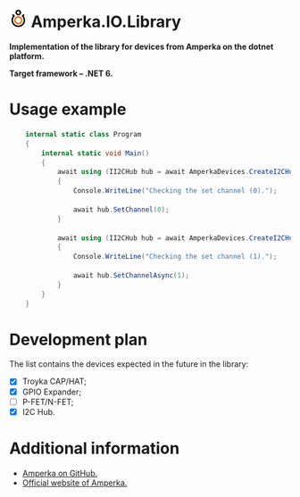# <img src="/images/amperka-logo-32.png"></img> **Amperka.IO.Library**

**Implementation of the library for devices from Amperka on the dotnet platform.**

**Target framework – .NET 6.**

# Usage example

```csharp
    internal static class Program
    {
        internal static void Main()
        {
            await using (II2CHub hub = await AmperkaDevices.CreateI2CHub())
            {
                Console.WriteLine("Checking the set channel (0).");

                await hub.SetChannel(0);
            }

            await using (II2CHub hub = await AmperkaDevices.CreateI2CHubAsync())
            {
                Console.WriteLine("Checking the set channel (1).");

                await hub.SetChannelAsync(1);
            }
        }
    }
```

# Development plan
The list contains the devices expected in the future in the library:
- [x] Troyka CAP/HAT;
- [x] GPIO Expander;
- [ ] P-FET/N-FET;
- [x] I2C Hub.

# Additional information

* [Amperka on GitHub.](https://github.com/amperka)
* [Official website of Amperka.](https://amperka.com/)
